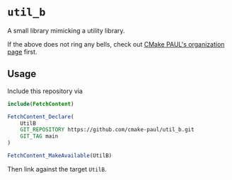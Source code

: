 # `util_b`

A small library mimicking a utility library.

If the above does not ring any bells, check out [CMake PAUL's organization page](https://github.com/cmake-paul) first.

## Usage

Include this repository via

```cmake
include(FetchContent)

FetchContent_Declare(
    UtilB
    GIT_REPOSITORY https://github.com/cmake-paul/util_b.git
    GIT_TAG main
)

FetchContent_MakeAvailable(UtilB)
```

Then link against the target `UtilB`.
